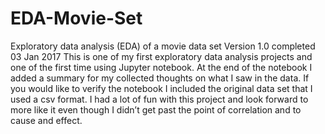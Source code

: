 # EDA-Movie-Set
Exploratory data analysis (EDA) of a movie data set
Version 1.0 completed 03 Jan 2017 
This is one of my first exploratory data analysis projects and one of the first time using Jupyter notebook.
At the end of the notebook I added a summary for my collected thoughts on what I saw in the data. 
If you would like to verify the notebook I included the original data set that I used a csv format. 
I had a lot of fun with this project and look forward to more like it even though I didn’t get past 
the point of correlation and to cause and effect.
